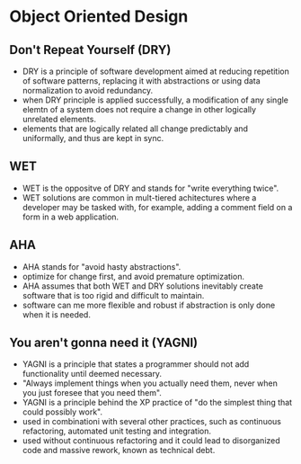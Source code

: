 # Object Oriented Design

## Don't Repeat Yourself (DRY)

- DRY is a principle of software development aimed at reducing repetition of software patterns, replacing it with abstractions or using data normalization to avoid redundancy.
- when DRY principle is applied successfully, a modification of any single elemtn of a system does not require a change in other logically unrelated elements.
- elements that are logically related all change predictably and uniformally, and thus are kept in sync.

## WET

- WET is the oppositve of DRY and stands for "write everything twice".
- WET solutions are common in mult-tiered achitectures where a developer may be tasked with, for example, adding a comment field on a form in a web application.

## AHA

- AHA stands for "avoid hasty abstractions".
- optimize for change first, and avoid premature optimization.
- AHA assumes that both WET and DRY solutions inevitably create software that is too rigid and difficult to maintain.
- software can me more flexible and robust if abstraction is only done when it is needed.

## You aren't gonna need it (YAGNI)

- YAGNI is a principle that states a programmer should not add functionality until deemed necessary.
- "Always implement things when you actually need them, never when you just foresee that you need them".
- YAGNI is a principle behind the XP practice of "do the simplest thing that could possibly work".
- used in combinationi with several other practices, such as continuous refactoring, automated unit testing and integration.
- used without continuous refactoring and it could lead to disorganized code and massive rework, known as technical debt.
